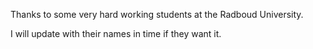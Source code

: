 Thanks to some very hard working students at the Radboud University.

I will update with their names in time if they want it.
